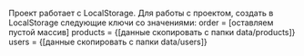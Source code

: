 Проект работает с LocalStorage. Для работы с проектом, создать в LocalStorage следующие ключи со значениями:
order = [оставляем пустой массив]
products = {[данные скопировать с папки data/products]}
users = {[данные скопировать с папки data/users]}
